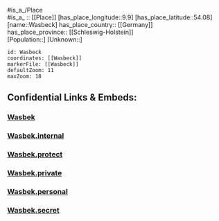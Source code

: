 ﻿---
location: [54.08,9.9] 
mapzoom: [7,12] 
mapmarker: city 
type: City
tags:
- geo/City


SpocWebEntityId: 35462
isDeleted: false
confidential: public

---
#is_a_/Place  
#is_a_ :: [[Place]] 
[has_place_longitude::9.9] 
[has_place_latitude::54.08] 
[name::Wasbeck] 
has_place_country:: [[Germany]]  
has_place_province:: [[Schleswig-Holstein]]  
[Population::] 
[Unknown::] 


```leaflet
id: Wasbeck
coordinates: [[Wasbeck]] 
markerFile: [[Wasbeck]] 
defaultZoom: 11 
maxZoom: 18
```


## Confidential Links & Embeds: 

### [Wasbek](/_public/Earth/Continent/Europe/Europe~Central/Germany/Germany~West/Schleswig-Holstein/counties~SH/Rendsburg-Eckernförde/cities~Rendsburg/Wasbek.md) 

### [Wasbek.internal](/_internal/Earth/Continent/Europe/Europe~Central/Germany/Germany~West/Schleswig-Holstein/counties~SH/Rendsburg-Eckernförde/cities~Rendsburg/Wasbek.internal.md) 

### [Wasbek.protect](/_protect/Earth/Continent/Europe/Europe~Central/Germany/Germany~West/Schleswig-Holstein/counties~SH/Rendsburg-Eckernförde/cities~Rendsburg/Wasbek.protect.md) 

### [Wasbek.private](/_private/Earth/Continent/Europe/Europe~Central/Germany/Germany~West/Schleswig-Holstein/counties~SH/Rendsburg-Eckernförde/cities~Rendsburg/Wasbek.private.md) 

### [Wasbek.personal](/_personal/Earth/Continent/Europe/Europe~Central/Germany/Germany~West/Schleswig-Holstein/counties~SH/Rendsburg-Eckernförde/cities~Rendsburg/Wasbek.personal.md) 

### [Wasbek.secret](/_secret/Earth/Continent/Europe/Europe~Central/Germany/Germany~West/Schleswig-Holstein/counties~SH/Rendsburg-Eckernförde/cities~Rendsburg/Wasbek.secret.md) 
